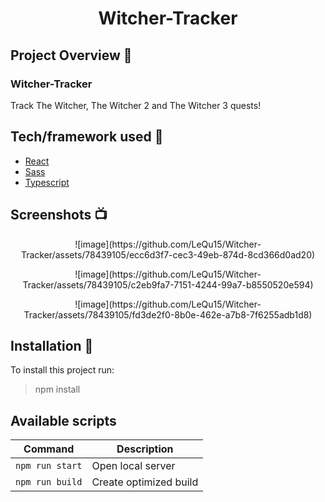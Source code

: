 <h1 align="center">Witcher-Tracker</h1>

## Project Overview :tada:
<h3>Witcher-Tracker</h3> 
Track The Witcher, The Witcher 2 and The Witcher 3 quests!

## Tech/framework used :wrench:
* [React](https://github.com/facebook/react)              
* [Sass](https://github.com/sass/dart-sass)
* [Typescript](https://github.com/microsoft/TypeScript)

## Screenshots :tv:

<p align="center">
    ![image](https://github.com/LeQu15/Witcher-Tracker/assets/78439105/ecc6d3f7-cec3-49eb-874d-8cd366d0ad20)
</p>

<p align="center">
    ![image](https://github.com/LeQu15/Witcher-Tracker/assets/78439105/c2eb9fa7-7151-4244-99a7-b8550520e594)
</p>

<p align="center">
    ![image](https://github.com/LeQu15/Witcher-Tracker/assets/78439105/fd3de2f0-8b0e-462e-a7b8-7f6255adb1d8)
</p>

## Installation :floppy_disk:
To install this project run:
> npm install
## Available scripts

| Command                   | Description                   |
| ------------------------- | ----------------------------- |
| `npm run start`           | Open local server             |
| `npm run build`           | Create optimized build        |


